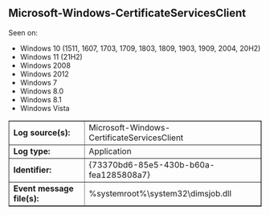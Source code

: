 ## Microsoft-Windows-CertificateServicesClient

Seen on:
* Windows 10 (1511, 1607, 1703, 1709, 1803, 1809, 1903, 1909, 2004, 20H2)
* Windows 11 (21H2)
* Windows 2008
* Windows 2012
* Windows 7
* Windows 8.0
* Windows 8.1
* Windows Vista

<table border="1" class="docutils">
  <tbody>
    <tr>
      <td><b>Log source(s):</b></td>
      <td>Microsoft-Windows-CertificateServicesClient</td>
    </tr>
    <tr>
      <td><b>Log type:</b></td>
      <td>Application</td>
    </tr>
    <tr>
      <td><b>Identifier:</b></td>
      <td>{73370bd6-85e5-430b-b60a-fea1285808a7}</td>
    </tr>
    <tr>
      <td><b>Event message file(s):</b></td>
      <td>%systemroot%\system32\dimsjob.dll</td>
    </tr>
  </tbody>
</table>

&nbsp;

